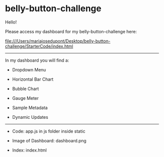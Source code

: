 # belly-button-challenge

Hello! 

Please access my dashboard for my belly-button-challenge here: 

[file:///Users/mariajosedupont/Desktop/belly-button-challenge/StarterCode/index.html](file:///Users/mariajosedupont/Desktop/belly-button-challenge/StarterCode/index.html)
- - - -- - - -- - - -- - - -- - - -- - - -- - - -- - - -- - - -
In my dashboard you will find a: 

- Dropdown Menu

- Horizontal Bar Chart

- Bubble Chart

- Gauge Meter

- Sample Metadata

- Dynamic Updates

- - - -- - - -- - - -- - - -- - - -- - - -- - - -
- Code: app.js in js folder inside static

- Image of Dashboard: dashboard.png

- Index: index.html
